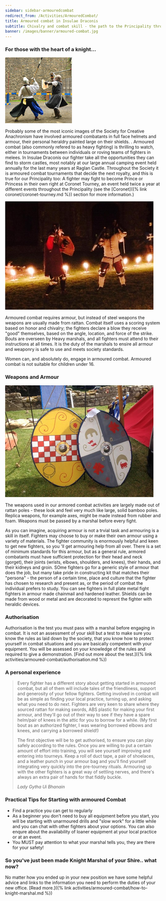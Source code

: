 ```yaml
---
sidebar: sidebar-armouredcombat
redirect_from: /Activities/ArmouredCombat/
title: Armoured combat in Insulae Draconis
subtitle: Chivalry and combat skill - the path to the Principality throne
banner: /images/banner/armoured-combat.jpg
---
```


### For those with the heart of a knight...

<img src="/images/armoured-combat/heavysq.jpg" class="rounded float-md-end m-2" alt="" />

Probably some of the most iconic images of the Society for Creative Anachronism have involved armoured combatants in full face helmets and armour, their personal heraldry painted large on their shields. . Armoured combat (also commonly refered to as heavy fighting) is thrilling to watch, either in  tournaments between individuals or roving teams of fighters  in  melees. In Insulae Draconis our fighter take all the opportunities they can find to storm castles, most notably at our large annual camping event held annually for the last many years at Raglan Castle. Throughout the Society it is armoured combat tournaments that decide the next royalty, and this is true for our Principality too: A fighter may fight to become Prince or Princess in their own right at Coronet Tourney, an event held twice a year at different events throughout the Principality (see the [Coronet]({% link coronet/coronet-tourney.md %}) section for more information.)


<img src="/images/armoured-combat/night.jpg" class="rounded float-md-end m-2" alt="Combat at night" />

Armoured combat requires armour, but instead of steel weapons the weapons are usually made from rattan. Combat itself uses  a scoring system based on honor and chivalry; the fighters declare a blow they receive &quot;good&quot; themselves,  based on the angle, location, and force of the strike. Bouts are overseen by Heavy marshals, and all fighters must attend to their instructions at all times. It is the duty of the marshals to ensire all armour and weaponry is safe to use and  meets society standards.

Women can, and absolutely do, engage in armoured combat. Armoured combat is not suitable for children under 16.


### Weapons and Armour

<img src="/images/armoured-combat/shields.jpg" class="rounded float-md-end m-2" alt="Painted shields" />

The weapons used in our armored combat activities are largely made out of rattan poles - these  look and feel very much like large, solid bamboo poles. Replica weapons, for example axes, might be made instead from rubber and foam. Weapons must be passed by a marshal before every fight.

As you can imagine, acquiring armour is not a trvial task and armouring is a skill in itself. Fighters may choose to buy or make their own armour using a variety of materials. The fighter community is enormously helpful and keen to get new fighters, so you 'll get armouring help from all over. There is a  set of minimum standards for this armour, but as a general rule, armored combatants must have sufficient protection for their head and neck (gorget), their joints (wrists, elbows, shoulders, and knees), their hands, and their kidneys and groin. SOme fighters go for a generic style of armour that does the job, but many take pride in constructing kit that matches their &quot;persona&quot; - the person of a certain time, place and culture that the fighter has chosen to research and present as, or the period of combat the individual prefers to study. You can see fighters in full plate metal fight fighters in armour made  chainmail and  hardened leather. Shields can be made from wood or metal and are decorated to represnt the fighter with heraldic devices.

### Authorisation

Authorisation is the test you must pass with a marshal before engaging in combat. It is not an assessment of your skill but a test to make sure you know the rules as laid down by the society, that you know how to protect yourself in combat situations and you are basically competent with your equipment. You will be assessed on your knowledge of the rules and required to give a demonstration. [Find out more about the test.]({% link activities/armoured-combat/authorisation.md %})

### A personal experience

<blockquote class="testimonial">
  <p style="text-align: left;">
    Every fighter has a different story about getting started in armoured combat, but all of them will include tales of the friendliness, support and generosity of your fellow fighters.  Getting involved in combat will be as simple as finding your local practice, turning up, and asking what you need to do next.  Fighters are very keen to share where they sourced rattan for making swords, ABS plastic for making your first armour, and they'll go out of their way to see if they have a spare helm/pair of knees in the attic for you to borrow for a while. (My first bout as an authorized fighter, I was wearing borrowed elbows and knees, and carrying a borrowed shield!)
  </p>
  <p style="text-align: left;">
    The first objective will be to get authorised, to ensure you can play safely according to the rules. Once you are willing to put a certain amount of effort into training, you will see yourself improving and entering into tourneys. Keep a roll of duct tape, a pair of shoelaces, and a leather punch in your armour bag and you'll find yourself integrating very quickly into the pre-tourney rituals. Armouring up with the other fighters is a great way of settling nerves, and there's always an extra pair of hands for that fiddly buckle.
  </p>
<cite>
<span class="name">Lady Gytha Ui Bhanain</span>
</cite>
</blockquote>


### Practical Tips for Starting with armoured Combat


- Find a practice you can get to regularly
- As a beginner you don't need to buy all equipment before you start, you will be starting with unarmoured drills and &quot;slow work&quot; for a little while and you can chat with other fighters about your options. You can also enqure about the availability of loaner equipment at your local practice or at an event.
- You MUST pay attention to what your marshal tells you, they are there for your safety! 

### So you've just been made Knight Marshal of your Shire.. what now?

No matter how you ended up in your new position we have some helpful advice and links to the information you need to perform the duties of your new office. [Read more.]({% link activities/armoured-combat/how-to-knight-marshal.md %})